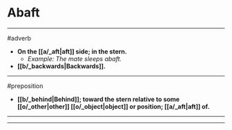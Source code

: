 # Abaft
---
#adverb
- **On the [[a/_aft|aft]] side; in the stern.**
	- _Example: The mate sleeps abaft._
- **[[b/_backwards|Backwards]].**
---
#preposition
- **[[b/_behind|Behind]]; toward the stern relative to some [[o/_other|other]] [[o/_object|object]] or position; [[a/_aft|aft]] of.**
---
---

